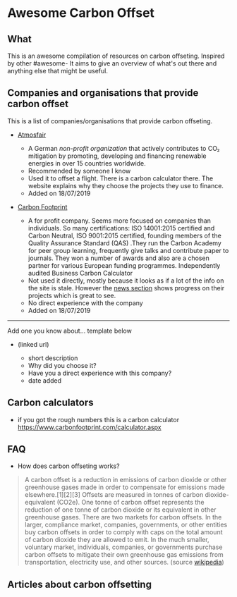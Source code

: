 # Awesome Carbon Offset

## What

This is an awesome compilation of resources on carbon offseting. Inspired by other #awesome-<programming thing> 
It aims to give an overview of what's out there and anything else that might be useful.

## Companies and organisations that provide carbon offset

This is a list of companies/organisations that provide carbon offseting. 


* [Atmosfair](https://www.atmosfair.de/en/climate-protection-projects/) 
    * A German *non-profit organization* that actively contributes to CO₂ mitigation by promoting, developing and financing renewable energies in over 15 countries worldwide. 
    * Recommended by someone I know
    * Used it to offset a flight. There is a carbon calculator there. The website explains why they choose the projects they use to finance. 
    * Added on 18/07/2019

* [Carbon Footprint](https://www.carbonfootprint.com/contact.aspx)
   * A for profit company. Seems more focused on companies than individuals. So many certifications: ISO 14001:2015 certified and Carbon Neutral,  ISO 9001:2015 certified,  founding members of the Quality Assurance Standard (QAS) .They run the Carbon Academy for peer group learning, frequently give talks and contribute paper to journals. They won a number of awards and also are a chosen partner for various European funding programmes.   Independently audited Business Carbon Calculator 
   * Not used it directly, mostly because it looks as if a lot of the info on the site is stale. However the [news section](https://www.carbonfootprint.com/news.html) shows progress on their projects which is great to see.
   * No direct experience with the company
   * Added on 18/07/2019

---
Add one you know about... template below
* <company-name> (linked url) 
    * short description
    * Why did you choose it?
    * Have you a direct experience with this company?
    * date added

## Carbon calculators

* if you got the rough numbers this is a carbon calculator https://www.carbonfootprint.com/calculator.aspx


## FAQ

* How does carbon offseting works?

>A carbon offset is a reduction in emissions of carbon dioxide or other greenhouse gases made in order to compensate for emissions made elsewhere.[1][2][3] Offsets are measured in tonnes of carbon dioxide-equivalent (CO2e). One tonne of carbon offset represents the reduction of one tonne of carbon dioxide or its equivalent in other greenhouse gases.
> There are two markets for carbon offsets. In the larger, compliance market, companies, governments, or other entities buy carbon offsets in order to comply with caps on the total amount of carbon dioxide they are allowed to emit. 
>In the much smaller, voluntary market, individuals, companies, or governments purchase carbon offsets to mitigate their own greenhouse gas emissions from transportation, electricity use, and other sources. 
(source [wikipedia](https://en.wikipedia.org/wiki/Carbon_offset))



## Articles about carbon offsetting
